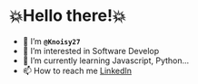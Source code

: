 # 💥Hello there!💥

- 📢 I’m **`@Knoisy27`**
- 👀 I’m interested in Software Develop
- 📏 I’m currently learning Javascript, Python...
- 📫 How to reach me [LinkedIn](www.linkedin.com/in/Knoisy27)

<!---
Knoisy27/Knoisy27 is a ✨ special ✨ repository because its `README.md` (this file) appears on your GitHub profile.
You can click the Preview link to take a look at your changes.
--->
